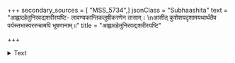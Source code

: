 +++
secondary_sources = [ "MSS_5734",]
jsonClass = "Subhaashita"
text = "आह्लादहेतुनिरवद्यशरीरयष्टि- लावण्यकान्तिकलुषीकरणेन तासाम्।  \nआसीत् कुशेशयदृशामयथार्थतैव पर्यस्तभास्वररुचामपि भूषणानाम्॥"
title = "आह्लादहेतुनिरवद्यशरीरयष्टि"

+++

<details><summary>Text</summary>

आह्लादहेतुनिरवद्यशरीरयष्टि- लावण्यकान्तिकलुषीकरणेन तासाम्।  
आसीत् कुशेशयदृशामयथार्थतैव पर्यस्तभास्वररुचामपि भूषणानाम्॥
</details>
